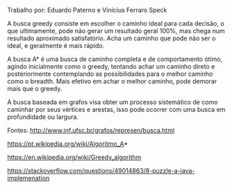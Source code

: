 Trabalho por: Eduardo Paterno e Vinícius Ferraro Speck

A busca greedy consiste em escolher o caminho ideal para cada decisão, o que ultimamente, pode não gerar um resultado geral 100%, mas chega num resultado aproximado satisfatório. Acha um caminho que pode não ser o ideal, e geralmente é mais rápido.

A busca A* é uma busca de caminho completa e de comportamento ótimo, agindo inicialmente como o greedy, tentando achar um caminho direto e posteriormente contemplando as possibilidades para o melhor caminho como o breadth. Mais efetivo em achar o melhor caminho, pode demorar mais que o greedy.

A busca baseada em grafos visa obter um processo sistemático de como caminhar por seus vértices e arestas, isso pode ocorrer com uma busca em profundidade ou largura.


Fontes: http://www.inf.ufsc.br/grafos/represen/busca.html

https://pt.wikipedia.org/wiki/Algoritmo_A*

https://en.wikipedia.org/wiki/Greedy_algorithm

https://stackoverflow.com/questions/49014863/8-puzzle-a-java-implemenation
